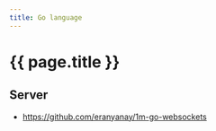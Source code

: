 ```yaml
---
title: Go language
---
```


# {{ page.title }}



## Server
* <https://github.com/eranyanay/1m-go-websockets>